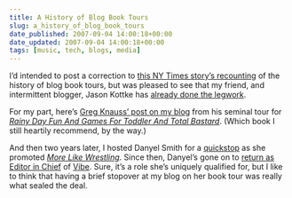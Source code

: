 ```yaml
---
title: A History of Blog Book Tours
slug: a_history_of_blog_book_tours
date_published: 2007-09-04 14:00:18+00:00
date_updated: 2007-09-04 14:00:18+00:00
tags: [music, tech, blogs, media]
---
```

I’d intended to post a correction to [this NY Times story’s recounting](http://www.nytimes.com/2007/09/02/fashion/02blog.html?ref=style) of the history of blog book tours, but was pleased to see that my friend, and intermittent blogger, Jason Kottke has [already done the legwork](http://www.kottke.org/07/09/virtual-book-tours-the-origins-of).

For my part, here’s [Greg Knauss’ post on my blog](/2002/04/knauss) from his seminal tour for *[Rainy Day Fun And Games For Toddler And Total Bastard](http://www.sonewpublishing.com/stacks/knauss/)*. (Which book I still heartily recommend, by the way.)

And then two years later, I hosted Danyel Smith for a [quick](/2004/04/um-hello)[stop](/2004/04/brooklyn-pretty) as she promoted *[More Like Wrestling](http://www.amazon.com/exec/obidos/tg/detail/-/1400046440/2020-20/)*. Since then, Danyel’s gone on to [return as Editor in Chief](https://web.archive.org/web/20070930201309/http://www.mediabistro.com/articles/cache/a8912.asp) of [Vibe](http://www.vibe.com/). Sure, it’s a role she’s uniquely qualified for, but I like to think that having a brief stopover at my blog on her book tour was really what sealed the deal.

